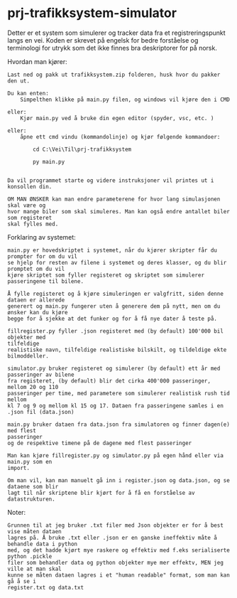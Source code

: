 # prj-trafikksystem-simulator
Detter er et system som simulerer og tracker data fra et registreringspunkt langs en vei.
Koden er skrevet på engelsk for bedre forståelse og terminologi for utrykk som
det ikke finnes bra deskriptorer for på norsk. 


Hvordan man kjører: 

    Last ned og pakk ut trafikksystem.zip folderen, husk hvor du pakker den ut. 

    Du kan enten:
        Simpelthen klikke på main.py filen, og windows vil kjøre den i CMD
        
    eller:
        Kjør main.py ved å bruke din egen editor (spyder, vsc, etc. )
        
    eller:
        åpne ett cmd vindu (kommandolinje) og kjør følgende kommandoer:

            cd C:\Vei\Til\prj-trafikksystem

            py main.py


    Da vil programmet starte og videre instruksjoner vil printes ut i konsollen din. 

    OM MAN ØNSKER kan man endre parameterene for hvor lang simulasjonen skal være og
    hvor mange biler som skal simuleres. Man kan også endre antallet biler som registeret
    skal fylles med.



Forklaring av systemet:

    main.py er hovedskriptet i systemet, når du kjører skripter får du prompter for om du vil
    se hjelp for resten av filene i systemet og deres klasser, og du blir promptet om du vil
    kjøre skriptet som fyller registeret og skriptet som simulerer passeringene til bilene. 

    Å fylle registeret og å kjøre simuleringen er valgfritt, siden denne dataen er allerede
    generert og main.py fungerer uten å generere dem på nytt, men om du ønsker kan du kjøre
    begge for å sjekke at det funker og for å få nye dater å teste på.

    fillregister.py fyller .json registeret med (by default) 100'000 bil objekter med
    tilfeldige
    realistiske navn, tilfeldige realistiske bilskilt, og tildeldige ekte bilmoddeller. 

    simulator.py bruker registeret og simulerer (by default) ett år med passeringer av bilene
    fra registeret, (by default) blir det cirka 400'000 passeringer, mellom 20 og 110
    passeringer per time, med parametere som simulerer realistisk rush tid mellom 
    kl 7 og 9 og mellom kl 15 og 17. Dataen fra passeringene samles i en .json fil (data.json)

    main.py bruker dataen fra data.json fra simulatoren og finner dagen(e) med flest
    passeringer
    og de respektive timene på de dagene med flest passeringer

    Man kan kjøre fillregister.py og simulator.py på egen hånd eller via main.py som en
    import.

    Om man vil, kan man manuelt gå inn i register.json og data.json, og se dataene som blir 
    lagt til når skriptene blir kjørt for å få en forståelse av datastrukturen. 



Noter:

    Grunnen til at jeg bruker .txt filer med Json objekter er for å best vise måten dataen
    lagres på. Å bruke .txt eller .json er en ganske ineffektiv måte å behandle data i python
    med, og det hadde kjørt mye raskere og effektiv med f.eks serialiserte python .pickle 
    filer som behandler data og python objekter mye mer effektv, MEN jeg ville at man skal
    kunne se måten dataen lagres i et "human readable" format, som man kan gå å se i 
    register.txt og data.txt